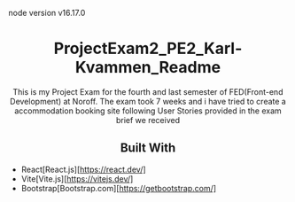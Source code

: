 node version v16.17.0

<h1 align="center">ProjectExam2_PE2_Karl-Kvammen_Readme</h1>

<p align="center">This is my Project Exam for the fourth and last semester of FED(Front-end Development) at  Noroff. The exam took 7 weeks and i have tried to create a accommodation booking site following User Stories provided in the exam brief we received</p>

<h2 align="center">Built With</h2>

- React[React.js][https://react.dev/]
- Vite[Vite.js][https://vitejs.dev/]
- Bootstrap[Bootstrap.com][https://getbootstrap.com/]
